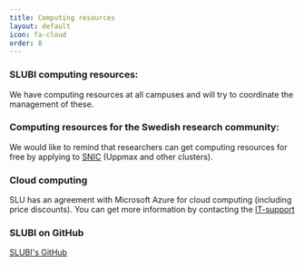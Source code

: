 ```yaml
---
title: Computing resources
layout: default
icon: fa-cloud
order: 8
---
```


### SLUBI computing resources:
We have computing resources at all campuses and will try to coordinate the management of these.

### Computing resources for the Swedish research community:
We would like to remind that researchers can get computing resources for free by applying to [SNIC](https://www.snic.se) (Uppmax and other clusters).

### Cloud computing
SLU has an agreement with Microsoft Azure for cloud computing (including price discounts). You can get more information by contacting the [IT-support](https://student.slu.se/en/study-support/it-support/)

### SLUBI on GitHub
[SLUBI's GitHub]( {{site.github_url}})
